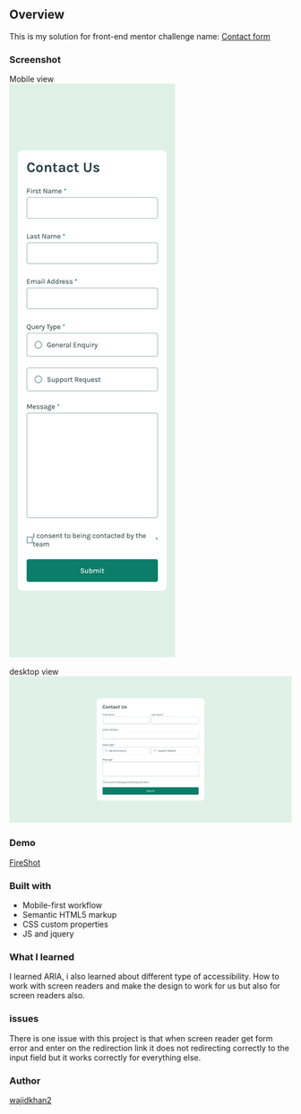 ## Overview
This is my solution for front-end mentor challenge name: [Contact form](https://www.frontendmentor.io/challenges/contact-form--G-hYlqKJj)

### Screenshot
Mobile view\
![](./Screenshots/mobile.png)

desktop view\
![](./Screenshots/desktop.png)

### Demo
[FireShot](https://wajidkhan2-frontendmentor-challenges.github.io/Contact-form-html-css-js-jquery/)

### Built with
- Mobile-first workflow
- Semantic HTML5 markup
- CSS custom properties
- JS and jquery

### What I learned 
I learned ARIA, i also learned about different type of accessibility.
How to work with screen readers and make the design to work for us but also for screen readers also.

### issues 
There is one issue with this project is that when screen reader get form error and enter on the redirection link
it does not redirecting correctly to the input field but it works correctly for everything else.


### Author 
[wajidkhan2](https://github.com/wajidkhan2)
